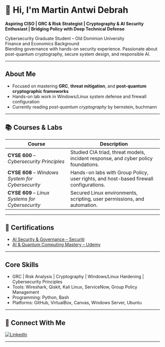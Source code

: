 # 👋 Hi, I'm Martin Antwi Debrah

 **Aspiring CISO | GRC & Risk Strategist | Cryptography & AI Security Enthusiast | Bridging Policy with Deep Technical Defense**

 Cybersecurity Graduate Student – Old Dominion University  
 Finance and Economics Background  
 Blending governance with hands-on security experience. Passionate about post-quantum cryptography, secure system design, and responsible AI.

---

##  About Me

- Focused on mastering **GRC**, **threat mitigation**, and **post-quantum cryptographic frameworks**
- Hands-on lab work in Windows/Linux system defense and firewall configuration
- Currently reading *post-quantum cryptography* by bernstein, buchmann  

---

## 📚 Courses & Labs

| Course | Description |
|--------|-------------|
| **CYSE 600** – *Cybersecurity Principles* | Studied CIA triad, threat models, incident response, and cyber policy foundations. |
| **CYSE 608** – *Windows System for Cybersecurity* | Hands-on labs with Group Policy, user rights, and host-based firewall configurations. |
| **CYSE 609** – *Linux Systems for Cybersecurity* | Secured Linux environments, scripting, user permissions, and automation. |

---

## 🏅 Certifications

-  [AI Security & Governance – Securiti](https://education.securiti.ai/verification/1335AA3A9-1335AA218-12D3685F7/)
-  [AI & Quantum Computing Mastery – Udemy](https://www.udemy.com/certificate/UC-b7b44fb2-5b7f-4314-8af0-2ee856785b73/?utm_campaign=email&utm_medium=email&utm_source=sendgrid.com)

---

##  Core Skills

-  GRC | Risk Analysis | Cryptography | Windows/Linux Hardening | Cybersecurity Principles  
-  Tools: Wireshark, Qiskit, Kali Linux, ServiceNow, Group Policy Management  
-  Programming: Python, Bash  
-  Platforms: GitHub, VirtualBox, Canvas, Windows Server, Ubuntu

---

## 🤝 Connect With Me

[![LinkedIn](https://cdn.jsdelivr.net/npm/simple-icons@v3/icons/linkedin.svg)](https://www.linkedin.com/in/martin-antwi-debrah-3532a9171)  


---

<!--
**MartinDebrah/MartinDebrah** is a ✨ special ✨ repository because its `README.md` appears on your GitHub profile.

🔭 I’m currently diving deep into cybersecurity and cryptography.  
🌱 Exploring post-quantum cryptography and AI-based threat detection.  
💬 Ask me about IT support, cybersecurity, or resume tips.  
⚡ Fun fact: I'm working toward becoming a world-leading expert in cryptography.
-->
